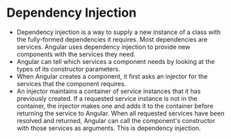 # Dependency Injection

- Dependency injection is a way to supply a new instance of a class with the fully-formed dependencies it requires. Most 
dependencies are services. Angular uses dependency injection to provide new components with the services they need.
- Angular can tell which services a component needs by looking at the types of its constructor parameters.
- When Angular creates a component, it first asks an injector for the services that the component requires.
- An injector maintains a container of service instances that it has previously created. If a requested service 
instance is not in the container, the injector makes one and adds it to the container before returning the service to 
Angular. When all requested services have been resolved and returned, Angular can call the component's constructor with 
those services as arguments. This is dependency injection.
